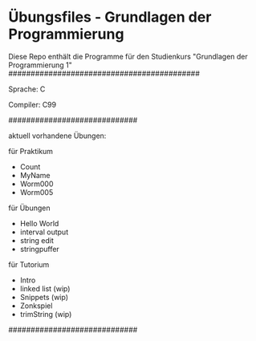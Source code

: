 Übungsfiles - Grundlagen der Programmierung
===========================================
Diese Repo enthält die Programme für den Studienkurs "Grundlagen der Programmierung 1"
###########################################

Sprache:  C

Compiler: C99

#############################

aktuell vorhandene Übungen:

für Praktikum
+ Count
+ MyName
+ Worm000
+ Worm005

für Übungen
+ Hello World
+ interval output
+ string edit
+ stringpuffer

für Tutorium
+ Intro
+ linked list (wip)
+ Snippets (wip)
+ Zonkspiel
+ trimString (wip)

#############################
